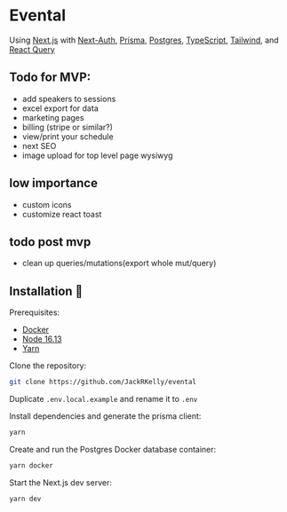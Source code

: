 # Evental

Using [Next.js](https://nextjs.org/) with [Next-Auth](https://next-auth.js.org/), [Prisma](https://www.prisma.io/), [Postgres](https://www.postgresql.org/), [TypeScript](https://www.typescriptlang.org/), [Tailwind](https://tailwindcss.com/), and [React Query](https://react-query.tanstack.com/)

## Todo for MVP:

- add speakers to sessions
- excel export for data
- marketing pages
- billing (stripe or similar?)
- view/print your schedule
- next SEO
- image upload for top level page wysiwyg

## low importance
- custom icons
- customize react toast

## todo post mvp
- clean up queries/mutations(export whole mut/query)

## Installation 💾

Prerequisites:
- [Docker](https://www.docker.com/products/docker-desktop/)
- [Node 16.13](https://nodejs.org/ko/blog/release/v16.13.0/)
- [Yarn](https://classic.yarnpkg.com/lang/en/docs/install/#windows-stable)

Clone the repository:

```bash
git clone https://github.com/JackRKelly/evental
```

Duplicate `.env.local.example` and rename it to `.env`

Install dependencies and generate the prisma client:

```bash
yarn
```

Create and run the Postgres Docker database container:

```bash
yarn docker
```

Start the Next.js dev server:

```bash
yarn dev
```


 
